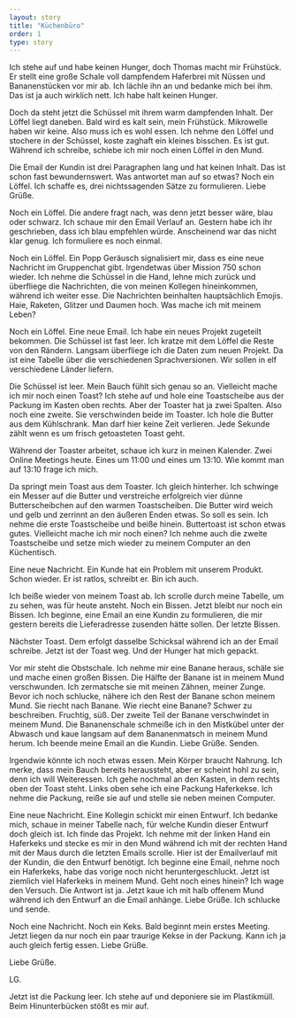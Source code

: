```yaml
---
layout: story
title: "Küchenbüro"
order: 1
type: story
---
```


Ich stehe auf und habe keinen Hunger, doch Thomas macht mir Frühstück. Er stellt eine große Schale voll dampfendem Haferbrei mit Nüssen und Bananenstücken vor mir ab. Ich lächle ihn an und bedanke mich bei ihm. Das ist ja auch wirklich nett. Ich habe halt keinen Hunger. 

Doch da steht jetzt die Schüssel mit ihrem warm dampfenden Inhalt. Der Löffel liegt daneben. Bald wird es kalt sein, mein Frühstück. Mikrowelle haben wir keine. Also muss ich es wohl essen. Ich nehme den Löffel und stochere in der Schüssel, koste zaghaft ein kleines bisschen. Es ist gut. Während ich schreibe, schiebe ich mir noch einen Löffel in den Mund. 

Die Email der Kundin ist drei Paragraphen lang und hat keinen Inhalt. Das ist schon fast bewundernswert. Was antwortet man auf so etwas? Noch ein Löffel. Ich schaffe es, drei nichtssagenden Sätze zu formulieren. Liebe Grüße. 

Noch ein Löffel. Die andere fragt nach, was denn jetzt besser wäre, blau oder schwarz. Ich schaue mir den Email Verlauf an. Gestern habe ich ihr geschrieben, dass ich blau empfehlen würde. Anscheinend war das nicht klar genug. Ich formuliere es noch einmal. 

Noch ein Löffel. Ein Popp Geräusch signalisiert mir, dass es eine neue Nachricht im Gruppenchat gibt. Irgendetwas über Mission 750 schon wieder. Ich nehme die Schüssel in die Hand, lehne mich zurück und überfliege die Nachrichten, die von meinen Kollegen hineinkommen, während ich weiter esse. Die Nachrichten beinhalten hauptsächlich Emojis. Haie, Raketen, Glitzer und Daumen hoch. Was mache ich mit meinem Leben? 

Noch ein Löffel. Eine neue Email. Ich habe ein neues Projekt zugeteilt bekommen. Die Schüssel ist fast leer. Ich kratze mit dem Löffel die Reste von den Rändern. Langsam überfliege ich die Daten zum neuen Projekt. Da ist eine Tabelle über die verschiedenen Sprachversionen. Wir sollen in elf verschiedene Länder liefern. 

Die Schüssel ist leer. Mein Bauch fühlt sich genau so an. Vielleicht mache ich mir noch einen Toast? Ich stehe auf und hole eine Toastscheibe aus der Packung im Kasten oben rechts. Aber der Toaster hat ja zwei Spalten. Also noch eine zweite. Sie verschwinden beide im Toaster. Ich hole die Butter aus dem Kühlschrank. Man darf hier keine Zeit verlieren. Jede Sekunde zählt wenn es um frisch getoasteten Toast geht. 

Während der Toaster arbeitet, schaue ich kurz in meinen Kalender. Zwei Online Meetings heute. Eines um 11:00 und eines um 13:10. Wie kommt man auf 13:10 frage ich mich. 

Da springt mein Toast aus dem Toaster. Ich gleich hinterher. Ich schwinge ein Messer auf die Butter und verstreiche erfolgreich vier dünne Butterscheibchen auf den warmen Toastscheiben. Die Butter wird weich und gelb und zerrinnt an den äußeren Enden etwas. So soll es sein. Ich nehme die erste Toastscheibe und beiße hinein. Buttertoast ist schon etwas gutes. Vielleicht mache ich mir noch einen? Ich nehme auch die zweite Toastscheibe und setze mich wieder zu meinem Computer an den Küchentisch. 

Eine neue Nachricht. Ein Kunde hat ein Problem mit unserem Produkt. Schon wieder. Er ist ratlos, schreibt er. Bin ich auch. 

Ich beiße wieder von meinem Toast ab. Ich scrolle durch meine Tabelle, um zu sehen, was für heute ansteht. Noch ein Bissen. Jetzt bleibt nur noch ein Bissen. Ich beginne, eine Email an eine Kundin zu formulieren, die mir gestern bereits die Lieferadresse zusenden hätte sollen. Der letzte Bissen. 

Nächster Toast. Dem erfolgt dasselbe Schicksal während ich an der Email schreibe. Jetzt ist der Toast weg. Und der Hunger hat mich gepackt. 

Vor mir steht die Obstschale. Ich nehme mir eine Banane heraus, schäle sie und mache einen großen Bissen. Die Hälfte der Banane ist in meinem Mund verschwunden. Ich zermatsche sie mit meinen Zähnen, meiner Zunge. Bevor ich noch schlucke, nähere ich den Rest der Banane schon meinem Mund. Sie riecht nach Banane. Wie riecht eine Banane? Schwer zu beschreiben. Fruchtig, süß. Der zweite Teil der Banane verschwindet in meinem Mund. Die Bananenschale schmeiße ich in den Mistkübel unter der Abwasch und kaue langsam auf dem Bananenmatsch in meinem Mund herum. Ich beende meine Email an die Kundin. Liebe Grüße. Senden. 

Irgendwie könnte ich noch etwas essen. Mein Körper braucht Nahrung. Ich merke, dass mein Bauch bereits heraussteht, aber er scheint hohl zu sein, denn ich will Weiteressen. Ich gehe nochmal an den Kasten, in dem rechts oben der Toast steht. Links oben sehe ich eine Packung Haferkekse. Ich nehme die Packung, reiße sie auf und stelle sie neben meinen Computer. 

Eine neue Nachricht. Eine Kollegin schickt mir einen Entwurf. Ich bedanke mich, schaue in meiner Tabelle nach, für welche Kundin dieser Entwurf doch gleich ist. Ich finde das Projekt. Ich nehme mit der linken Hand ein Haferkeks und stecke es mir in den Mund während ich mit der rechten Hand mit der Maus durch die letzten Emails scrolle. Hier ist der Emailverlauf mit der Kundin, die den Entwurf benötigt. Ich beginne eine Email, nehme noch ein Haferkeks, habe das vorige noch nicht heruntergeschluckt. Jetzt ist ziemlich viel Haferkeks in meinem Mund. Geht noch eines hinein? Ich wage den Versuch. Die Antwort ist ja. Jetzt kaue ich mit halb offenem Mund während ich den Entwurf an die Email anhänge. Liebe Grüße. Ich schlucke und sende. 

Noch eine Nachricht. Noch ein Keks. Bald beginnt mein erstes Meeting. Jetzt liegen da nur noch ein paar traurige Kekse in der Packung. Kann ich ja auch gleich fertig essen. Liebe Grüße. 

Liebe Grüße. 

LG. 

Jetzt ist die Packung leer. Ich stehe auf und deponiere sie im Plastikmüll. Beim Hinunterbücken stößt es mir auf.

